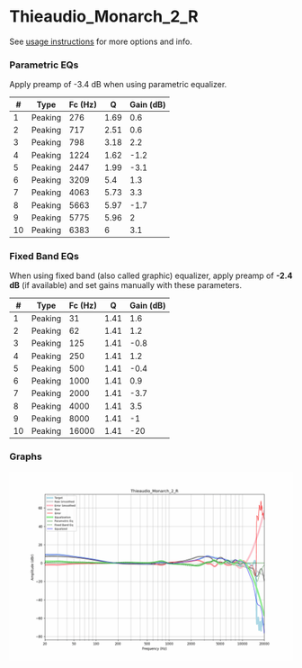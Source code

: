 # Thieaudio_Monarch_2_R
See [usage instructions](https://github.com/jaakkopasanen/AutoEq#usage) for more options and info.

### Parametric EQs
Apply preamp of -3.4 dB when using parametric equalizer.

|   # | Type    |   Fc (Hz) |    Q |   Gain (dB) |
|-----|---------|-----------|------|-------------|
|   1 | Peaking |       276 | 1.69 |         0.6 |
|   2 | Peaking |       717 | 2.51 |         0.6 |
|   3 | Peaking |       798 | 3.18 |         2.2 |
|   4 | Peaking |      1224 | 1.62 |        -1.2 |
|   5 | Peaking |      2447 | 1.99 |        -3.1 |
|   6 | Peaking |      3209 | 5.4  |         1.3 |
|   7 | Peaking |      4063 | 5.73 |         3.3 |
|   8 | Peaking |      5663 | 5.97 |        -1.7 |
|   9 | Peaking |      5775 | 5.96 |         2   |
|  10 | Peaking |      6383 | 6    |         3.1 |

### Fixed Band EQs
When using fixed band (also called graphic) equalizer, apply preamp of **-2.4 dB** (if available) and set gains manually with these parameters.

|   # | Type    |   Fc (Hz) |    Q |   Gain (dB) |
|-----|---------|-----------|------|-------------|
|   1 | Peaking |        31 | 1.41 |         1.6 |
|   2 | Peaking |        62 | 1.41 |         1.2 |
|   3 | Peaking |       125 | 1.41 |        -0.8 |
|   4 | Peaking |       250 | 1.41 |         1.2 |
|   5 | Peaking |       500 | 1.41 |        -0.4 |
|   6 | Peaking |      1000 | 1.41 |         0.9 |
|   7 | Peaking |      2000 | 1.41 |        -3.7 |
|   8 | Peaking |      4000 | 1.41 |         3.5 |
|   9 | Peaking |      8000 | 1.41 |        -1   |
|  10 | Peaking |     16000 | 1.41 |       -20   |

### Graphs
![](./Thieaudio_Monarch_2_R.png)
